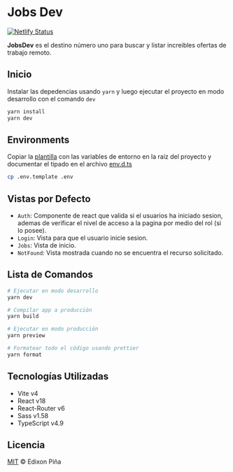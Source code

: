 # Jobs Dev

[![Netlify Status](https://api.netlify.com/api/v1/badges/028825ef-0a5b-46b1-a22e-3e6a0705bf42/deploy-status)](https://app.netlify.com/sites/jobs-dev-web/deploys)

<!-- ![template-react]() -->

**JobsDev** es el destino número uno para buscar y listar increibles ofertas de trabajo remoto.

## Inicio

Instalar las depedencias usando `yarn` y luego ejecutar el proyecto en modo desarrollo con el comando `dev`

```sh
yarn install
yarn dev
```

## Environments

Copiar la [plantilla](./.env.template) con las variables de entorno en la raíz del proyecto y documentar el tipado en el
archivo [env.d.ts](./src/@types/env.d.ts)

```sh
cp .env.template .env
```

## Vistas por Defecto

- `Auth`: Componente de react que valida si el usuarios ha iniciado sesion, ademas de verificar el nivel de acceso a la
  pagina por medio del rol (si lo posee).
- `Login`: Vista para que el usuario inicie sesion.
- `Jobs`: Vista de inicio.
- `NotFound`: Vista mostrada cuando no se encuentra el recurso solicitado.

## Lista de Comandos

```sh
# Ejecutar en modo desarrollo
yarn dev

# Compilar app a producción
yarn build

# Ejecutar en modo producción
yarn preview

# Formatear todo el código usando prettier
yarn format
```

## Tecnologías Utilizadas

- Vite v4
- React v18
- React-Router v6
- Sass v1.58
- TypeScript v4.9

## Licencia

[MIT](https://github.com/EdixonAlberto/template-react/blob/main/LICENSE) &copy; Edixon Piña
